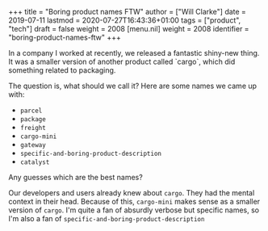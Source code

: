 +++
title = "Boring product names FTW"
author = ["Will Clarke"]
date = 2019-07-11
lastmod = 2020-07-27T16:43:36+01:00
tags = ["product", "tech"]
draft = false
weight = 2008
[menu.nil]
  weight = 2008
  identifier = "boring-product-names-ftw"
+++

In a company I worked at recently, we released a fantastic shiny-new thing.
It was a smaller version of another product called \`cargo\`, which did something related to packaging.

The question is, what should we call it?
Here are some names we came up with:

- `parcel`
- `package`
- `freight`
- `cargo-mini`
- `gateway`
- `specific-and-boring-product-description`
- `catalyst`

Any guesses which are the best names?

Our developers and users already knew about `cargo`. They had the mental context in their head. Because of this, `cargo-mini` makes sense as a smaller version of `cargo`.
I'm quite a fan of absurdly verbose but specific names, so I'm also a fan of `specific-and-boring-product-description`
